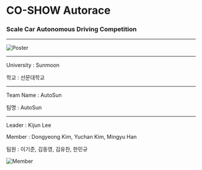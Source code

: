 # CO-SHOW Autorace

### Scale Car Autonomous Driving Competition

***

![Poster](./images/2024_AutoRace_Poster.png)

***

University : Sunmoon

학교 : 선문대학교

***

Team Name : AutoSun

팀명 : AutoSun

***

Leader : Kijun Lee

Member : Dongyeong Kim, Yuchan Kim, Mingyu Han

팀원 : 이기준, 김동영, 김유찬, 한민규

![Member]([./images/Special_Prize.png](https://github.com/KIJUN24/CO-SHOW-Autorace/blob/master/Special_Prize.jpg))

